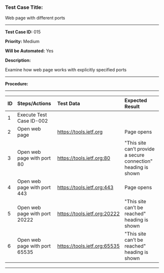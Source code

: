 
### Test Case Title: ###

Web page with different ports

---

**Test Case ID:** 015

**Priority:** Medium

**Will be Automated:** Yes

**Description:**

Examine how web page works with explicitly specified ports

---

**Procedure:**

---

|     ID       | Steps/Actions |  Test Data  | Expected Result |
| :------------ |:--------------| :---------- | :-------------- |
|       1       | Execute Test Case ID-002 | |    
|       2       | Open web page | https://tools.ietf.org | Page opens |
|       3       | Open web page with port 80 | https://tools.ietf.org:80 | "This site can’t provide a secure connection" heading is shown |
|       4       | Open web page with port 443 | https://tools.ietf.org:443 | Page opens |
|       5       | Open web page with port 20222 | https://tools.ietf.org:20222 | "This site can’t be reached" heading is shown |
|       6       | Open web page with port 65535 | https://tools.ietf.org:65535 | "This site can’t be reached" heading is shown |

---
